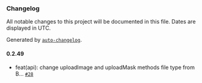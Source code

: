 ### Changelog

All notable changes to this project will be documented in this file. Dates are displayed in UTC.

Generated by [`auto-changelog`](https://github.com/CookPete/auto-changelog).

#### 0.2.49

- feat(api): change uploadImage and uploadMask methods file type from B… [`#28`](https://github.com/comfy-addons/comfyui-sdk/pull/28)
